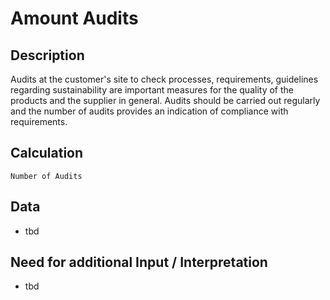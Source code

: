 # Amount Audits

## Description
Audits at the customer's site to check processes, requirements, guidelines regarding sustainability are important measures for the quality of the products and the supplier in general. Audits should be carried out regularly and the number of audits provides an indication of compliance with requirements.

## Calculation
`Number of Audits`

## Data
* tbd

## Need for additional Input / Interpretation
* tbd
